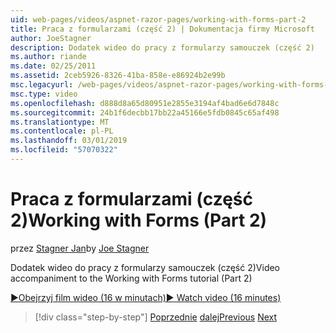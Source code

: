 ```yaml
---
uid: web-pages/videos/aspnet-razor-pages/working-with-forms-part-2
title: Praca z formularzami (część 2) | Dokumentacja firmy Microsoft
author: JoeStagner
description: Dodatek wideo do pracy z formularzy samouczek (część 2)
ms.author: riande
ms.date: 02/25/2011
ms.assetid: 2ceb5926-8326-41ba-858e-e86924b2e99b
msc.legacyurl: /web-pages/videos/aspnet-razor-pages/working-with-forms-part-2
msc.type: video
ms.openlocfilehash: d888d8a65d80951e2855e3194af4bad6e6d7848c
ms.sourcegitcommit: 24b1f6decbb17bb22a45166e5fdb0845c65af498
ms.translationtype: MT
ms.contentlocale: pl-PL
ms.lasthandoff: 03/01/2019
ms.locfileid: "57070322"
---
```

<a name="working-with-forms-part-2"></a><span data-ttu-id="f5cdf-103">Praca z formularzami (część 2)</span><span class="sxs-lookup"><span data-stu-id="f5cdf-103">Working with Forms (Part 2)</span></span>
====================
<span data-ttu-id="f5cdf-104">przez [Stagner Jan](https://github.com/JoeStagner)</span><span class="sxs-lookup"><span data-stu-id="f5cdf-104">by [Joe Stagner](https://github.com/JoeStagner)</span></span>

<span data-ttu-id="f5cdf-105">Dodatek wideo do pracy z formularzy samouczek (część 2)</span><span class="sxs-lookup"><span data-stu-id="f5cdf-105">Video accompaniment to the Working with Forms tutorial (Part 2)</span></span>

[<span data-ttu-id="f5cdf-106">&#9654;Obejrzyj film wideo (16 w minutach)</span><span class="sxs-lookup"><span data-stu-id="f5cdf-106">&#9654; Watch video (16 minutes)</span></span>](https://channel9.msdn.com/Blogs/ASP-NET-Site-Videos/working-with-forms-part-2)

> [!div class="step-by-step"]
> <span data-ttu-id="f5cdf-107">[Poprzednie](working-with-forms-part-1.md)
> [dalej](working-with-data-part-1.md)</span><span class="sxs-lookup"><span data-stu-id="f5cdf-107">[Previous](working-with-forms-part-1.md)
[Next](working-with-data-part-1.md)</span></span>
